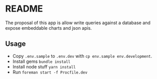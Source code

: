 # README

The proposal of this app is allow write queries against a database and expose embeddable charts and json apis.



## Usage

- Copy `.env.sample` to `.env.dev` with `cp env.sample env.development`.
- Install gems `bundle install`
- Install node stuff `yarn install`
- Run `foreman start -f Procfile.dev`
